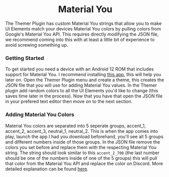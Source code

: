 <h1 align="center">Material You</h1>
The Themer Plugin has custom Material You strings that allow you to make UI Elements match your devices Material You colors by pulling colors from Google's Material You API. This requires directly modifying the JSON file, we recommend coming into this with at least a little bit of experience to avoid screwing something up.

### Getting Started
To get started you need a device with an Android 12 ROM that includes support for Material You. I recommend installing [this app](https://play.google.com/store/apps/details?id=com.ch3d.material.color&hl=en_US&gl=US), this will help you later on. Open the Themer Plugin menu and create a theme, this creates the JSON file that you will use for adding Material You values. In the Themer plugin add random colors to all the UI Elements you'd like to change (this saves time later in the process). Now that you have that open the JSON file in your prefered text editor then move on to the next section.

### Adding Material You Colors
Material You colors are separated into 5 seperate groups, accent_1, accent_2, accent_3, neutral_1, neutral_2. This is when the app comes into play, launch the app I had you download beforehand, you'll see all 5 groups and different numbers inside of those groups. In the JSON file remove the colors you set before and replace them with the respecting Material You string. The string should look similar to this `accent_2_700` (the last number should be one of the numbers inside of one of the 5 groups) this will pull that color from the Material You API and replace the color on Discord. More detailed explanation can be found [here](https://discord.com/channels/811255666990907402/868419532992172073/898303519394758706).

